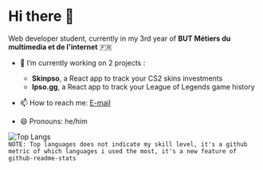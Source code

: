 # Hi there 👋  
  
Web developer student, currently in my 3rd year of **BUT Métiers du multimedia et de l'internet**  🇫🇷  
  
- 🔭 I’m currently working on 2 projects :
    - **Skinpso**, a React app to track your CS2 skins investments  
    - **Ipso.gg**, a React app to track your League of Legends game history  
  
- 📫 How to reach me: [E-mail](mailto:felix.scherer@etu-umontpellier.fr)  
- 😄 Pronouns: he/him
  
![Top Langs](https://github-readme-stats.vercel.app/api/top-langs/?username=felschrr&layout=compact&theme=dracula)  
`NOTE: Top languages does not indicate my skill level, it's a github metric of which languages i used the most, it's a new feature of github-readme-stats`  
